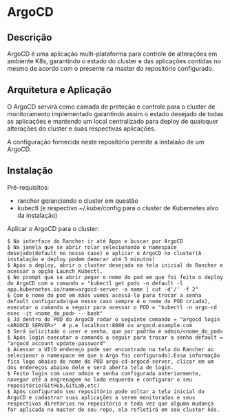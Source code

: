# ArgoCD

## Descrição

ArgoCD é uma aplicação multi-plataforma para controle de alterações em ambiente K8s, garantindo o estado do cluster e das aplicações contidas no mesmo de acordo com o presente na master do repositório configurado.

## Arquitetura e Aplicação

O ArgoCD servirá como camada de proteção e controle para o cluster de monitoramento implementado garantindo assim o estado desejado de todas as aplicações e mantendo um local centralizado para deploy de quaisquer alterações do cluster e suas respectivas aplicações.

A configuração fornecida neste repositório permite a instalaão de um ArgoCD.


## Instalação

Pré-requisitos:
- rancher geranciando o cluster em questão
- kubectl (e respectivo ~/.kube/config para o cluster de Kubernetes alvo da instalação) 

Aplicar o ArgoCD para o cluster:
```
$ Na interface do Rancher ir até Apps e buscar por ArgoCD
$ Na janela que se abrir rolar selecionando o namespace desejado(default no nosso caso) e aplicar o ArgoCD no cluster(A instalação e deploy podem demorar até 5 minutos)
$ Após o deploy, abrir o cluster desejado na tela inicial do Rancher e acessar a opção Launch Kubectl.
$ No prompt que se abrir pegar o nome do pod em que foi feito o deploy do ArgoCD com o comando = "kubectl get pods -n default -l app.kubernetes.io/name=argocd-server -o name | cut -d'/' -f 2"
$ Com o nome do pod em mãos vamos acessá-lo para trocar a senha default configurada(que nesse caso sempre é o nome do POD criado), executar o comando a seguir para acessar o POD = "kubectl -n argo-cd exec -it <nome_do_pod> -- bash"
$ Já dentro do POD do ArgoCD rodar o seguinte comando = "argocd login <ARGOCD_SERVER>"  # p.e localhost:8080 ou argocd.example.com
$ Será solicitado o user e senha, que por padrão é admin/<nome_do_pod>
$ Após login executar o comando a seguir para trocar a senha default = "argocd account update-password"
$ Acessar a UI(O endereço pode ser encontrado na tela do Rancher ao selecionar o namespace em que o Argo foi configurado).Essa informação fica logo abaixo do nome do POD argo-cd-argocd-server, clicar em um dos endereços abaixo dele e será aberta tela de login.
$ Feito login com user admin e senha configurada anteriormente, navegar até a engrenagem no lado esquerdo e configurar o seu repositório(GitHub,GitLab,etc)
$ Após configurado seu repositório pode voltar a tela inicial do ArgoCD e cadastrar suas aplicações a serem monitoradas e seus respectivos diretórios no repositório e toda vez que alguma mudança for aplicada na master do seu repo, ela refletirá em seu cluster k8s.
```
